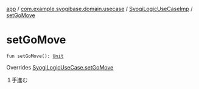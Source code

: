 [app](../../index.md) / [com.example.syogibase.domain.usecase](../index.md) / [SyogiLogicUseCaseImp](index.md) / [setGoMove](./set-go-move.md)

# setGoMove

`fun setGoMove(): `[`Unit`](https://kotlinlang.org/api/latest/jvm/stdlib/kotlin/-unit/index.html)

Overrides [SyogiLogicUseCase.setGoMove](../-syogi-logic-use-case/set-go-move.md)

１手進む

